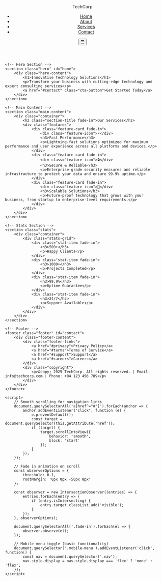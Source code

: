 <!DOCTYPE html>
<html lang="vi">
<head>
    <meta charset="UTF-8">
    <meta name="viewport" content="width=device-width, initial-scale=1.0">
    <title>TechCorp - Innovative Solutions</title>
    <link rel="stylesheet" href="css/ungdung.css">
</head>
<body>
    <!-- Header -->
    <header class="header">
        <div class="header-content">
            <div class="logo">TechCorp</div>
            <nav>
                <ul class="nav">
                    <li><a href="#home">Home</a></li>
                    <li><a href="#about">About</a></li>
                    <li><a href="#services">Services</a></li>
                    <li><a href="#contact">Contact</a></li>
                </ul>
            </nav>
            <button class="mobile-menu">☰</button>
        </div>
    </header>

    <!-- Hero Section -->
    <section class="hero" id="home">
        <div class="hero-content">
            <h1>Innovative Technology Solutions</h1>
            <p>Transform your business with cutting-edge technology and expert consulting services</p>
            <a href="#contact" class="cta-button">Get Started Today</a>
        </div>
    </section>

    <!-- Main Content -->
    <section class="main-content">
        <div class="container">
            <h2 class="section-title fade-in">Our Services</h2>
            <div class="features">
                <div class="feature-card fade-in">
                    <div class="feature-icon">⚡</div>
                    <h3>Fast Performance</h3>
                    <p>Lightning-fast solutions optimized for maximum performance and user experience across all platforms and devices.</p>
                </div>
                <div class="feature-card fade-in">
                    <div class="feature-icon">🔒</div>
                    <h3>Secure & Reliable</h3>
                    <p>Enterprise-grade security measures and reliable infrastructure to protect your data and ensure 99.9% uptime.</p>
                </div>
                <div class="feature-card fade-in">
                    <div class="feature-icon">🚀</div>
                    <h3>Scalable Solutions</h3>
                    <p>Future-proof technology that grows with your business, from startup to enterprise-level requirements.</p>
                </div>
            </div>
        </div>
    </section>

    <!-- Stats Section -->
    <section class="stats">
        <div class="container">
            <div class="stats-grid">
                <div class="stat-item fade-in">
                    <h3>500+</h3>
                    <p>Happy Clients</p>
                </div>
                <div class="stat-item fade-in">
                    <h3>1000+</h3>
                    <p>Projects Completed</p>
                </div>
                <div class="stat-item fade-in">
                    <h3>99.9%</h3>
                    <p>Uptime Guarantee</p>
                </div>
                <div class="stat-item fade-in">
                    <h3>24/7</h3>
                    <p>Support Available</p>
                </div>
            </div>
        </div>
    </section>

    <!-- Footer -->
    <footer class="footer" id="contact">
        <div class="footer-content">
            <div class="footer-links">
                <a href="#privacy">Privacy Policy</a>
                <a href="#terms">Terms of Service</a>
                <a href="#support">Support</a>
                <a href="#careers">Careers</a>
            </div>
            <div class="copyright">
                <p>&copy; 2025 TechCorp. All rights reserved. | Email: info@techcorp.com | Phone: +84 123 456 789</p>
            </div>
        </div>
    </footer>

    <script>
        // Smooth scrolling for navigation links
        document.querySelectorAll('a[href^="#"]').forEach(anchor => {
            anchor.addEventListener('click', function (e) {
                e.preventDefault();
                const target = document.querySelector(this.getAttribute('href'));
                if (target) {
                    target.scrollIntoView({
                        behavior: 'smooth',
                        block: 'start'
                    });
                }
            });
        });

        // Fade in animation on scroll
        const observerOptions = {
            threshold: 0.1,
            rootMargin: '0px 0px -50px 0px'
        };

        const observer = new IntersectionObserver((entries) => {
            entries.forEach(entry => {
                if (entry.isIntersecting) {
                    entry.target.classList.add('visible');
                }
            });
        }, observerOptions);

        document.querySelectorAll('.fade-in').forEach(el => {
            observer.observe(el);
        });

        // Mobile menu toggle (basic functionality)
        document.querySelector('.mobile-menu').addEventListener('click', function() {
            const nav = document.querySelector('.nav');
            nav.style.display = nav.style.display === 'flex' ? 'none' : 'flex';
        });
    </script>
</body>
</html>
